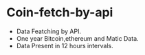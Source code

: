 # Coin-fetch-by-api
- Data Featching by API.
- One year Bitcoin,ethereum and Matic Data.
- Data Present in 12 hours intervals.
